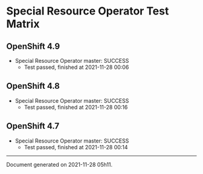 
Special Resource Operator Test Matrix
=====================================

OpenShift 4.9
-------------


* Special Resource Operator master: SUCCESS
  - Test passed, finished at 2021-11-28 00:06

OpenShift 4.8
-------------


* Special Resource Operator master: SUCCESS
  - Test passed, finished at 2021-11-28 00:16

OpenShift 4.7
-------------


* Special Resource Operator master: SUCCESS
  - Test passed, finished at 2021-11-28 00:14

---
Document generated on 2021-11-28 05h11.
